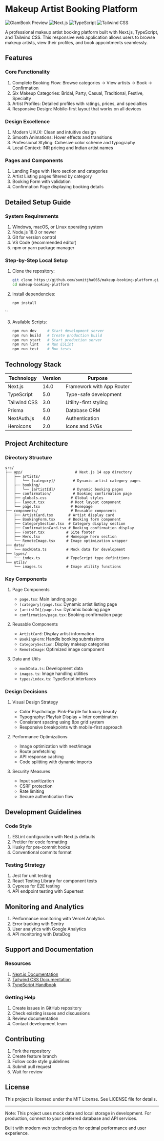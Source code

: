 # Makeup Artist Booking Platform

![GlamBook Preview](https://img.shields.io/badge/Status-Ready%20to%20Deploy-brightgreen)
![Next.js](https://img.shields.io/badge/Next.js-14.0-black)
![TypeScript](https://img.shields.io/badge/TypeScript-5.0-blue)
![Tailwind CSS](https://img.shields.io/badge/Tailwind-3.0-38BDF8)

A professional makeup artist booking platform built with Next.js, TypeScript, and Tailwind CSS. This responsive web application allows users to browse makeup artists, view their profiles, and book appointments seamlessly.

## Features

### Core Functionality

1. Complete Booking Flow: Browse categories → View artists → Book → Confirmation
2. Six Makeup Categories: Bridal, Party, Casual, Traditional, Festive, Specialty
3. Artist Profiles: Detailed profiles with ratings, prices, and specialties
4. Responsive Design: Mobile-first layout that works on all devices

### Design Excellence

1. Modern UI/UX: Clean and intuitive design
2. Smooth Animations: Hover effects and transitions
3. Professional Styling: Cohesive color scheme and typography
4. Local Context: INR pricing and Indian artist names

### Pages and Components

1. Landing Page with Hero section and categories
2. Artist Listing pages filtered by category
3. Booking Form with validation
4. Confirmation Page displaying booking details

## Detailed Setup Guide

### System Requirements

1. Windows, macOS, or Linux operating system
2. Node.js 18.0 or newer
3. Git for version control
4. VS Code (recommended editor)
5. npm or yarn package manager

### Step-by-Step Local Setup

1. Clone the repository:

   ```bash
   git clone https://github.com/sumitjha065/makeup-booking-platform.git
   cd makeup-booking-platform
   ```

2. Install dependencies:

   ```bash
   npm install
   ```

``

3. Available Scripts:

   ```bash
   npm run dev     # Start development server
   npm run build   # Create production build
   npm run start   # Start production server
   npm run lint    # Run ESLint
   npm run test    # Run tests
   ```

## Technology Stack

| Technology   | Version | Purpose                   |
| ------------ | ------- | ------------------------- |
| Next.js      | 14.0    | Framework with App Router |
| TypeScript   | 5.0     | Type-safe development     |
| Tailwind CSS | 3.0     | Utility-first styling     |
| Prisma       | 5.0     | Database ORM              |
| NextAuth.js  | 4.0     | Authentication            |
| Heroicons    | 2.0     | Icons and SVGs            |

## Project Architecture

### Directory Structure

```
src/
├── app/                        # Next.js 14 app directory
│   ├── artists/
│   │   └── [category]/        # Dynamic artist category pages
│   ├── booking/
│   │   └── [artistId]/        # Dynamic booking pages
│   ├── confirmation/          # Booking confirmation page
│   ├── globals.css           # Global styles
│   ├── layout.tsx            # Root layout component
│   └── page.tsx              # Homepage
├── components/               # Reusable components
│   ├── ArtistCard.tsx       # Artist display card
│   ├── BookingForm.tsx      # Booking form component
│   ├── CategorySection.tsx  # Category display section
│   ├── ConfirmationCard.tsx # Booking confirmation display
│   ├── Footer.tsx          # Site footer
│   ├── Hero.tsx            # Homepage hero section
│   └── RemoteImage.tsx     # Image optimization wrapper
├── data/
│   └── mockData.ts         # Mock data for development
├── types/
│   └── index.ts            # TypeScript type definitions
└── utils/
    └── images.ts           # Image utility functions
```

### Key Components

1. Page Components

   - `page.tsx`: Main landing page
   - `[category]/page.tsx`: Dynamic artist listing page
   - `[artistId]/page.tsx`: Dynamic booking page
   - `confirmation/page.tsx`: Booking confirmation page

2. Reusable Components

   - `ArtistCard`: Display artist information
   - `BookingForm`: Handle booking submissions
   - `CategorySection`: Display makeup categories
   - `RemoteImage`: Optimized image component

3. Data and Utils
   - `mockData.ts`: Development data
   - `images.ts`: Image handling utilities
   - `types/index.ts`: TypeScript interfaces

### Design Decisions

1. Visual Design Strategy

   - Color Psychology: Pink-Purple for luxury beauty
   - Typography: Playfair Display + Inter combination
   - Consistent spacing using 8px grid system
   - Responsive breakpoints with mobile-first approach

2. Performance Optimizations

   - Image optimization with next/image
   - Route prefetching
   - API response caching
   - Code splitting with dynamic imports

3. Security Measures
   - Input sanitization
   - CSRF protection
   - Rate limiting
   - Secure authentication flow

## Development Guidelines

### Code Style

1. ESLint configuration with Next.js defaults
2. Prettier for code formatting
3. Husky for pre-commit hooks
4. Conventional commits format

### Testing Strategy

1. Jest for unit testing
2. React Testing Library for component tests
3. Cypress for E2E testing
4. API endpoint testing with Supertest

## Monitoring and Analytics

1. Performance monitoring with Vercel Analytics
2. Error tracking with Sentry
3. User analytics with Google Analytics
4. API monitoring with DataDog

## Support and Documentation

### Resources

1. [Next.js Documentation](https://nextjs.org/docs)
2. [Tailwind CSS Documentation](https://tailwindcss.com/docs)
3. [TypeScript Handbook](https://www.typescriptlang.org/docs/)

### Getting Help

1. Create issues in GitHub repository
2. Check existing issues and discussions
3. Review documentation
4. Contact development team

## Contributing

1. Fork the repository
2. Create feature branch
3. Follow code style guidelines
4. Submit pull request
5. Wait for review

## License

This project is licensed under the MIT License. See LICENSE file for details.

---

Note: This project uses mock data and local storage in development. For production, connect to your preferred database and API services.

Built with modern web technologies for optimal performance and user experience.
